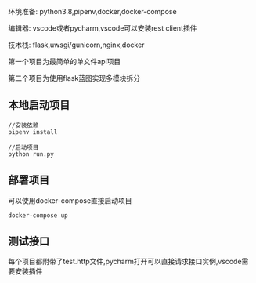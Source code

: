 环境准备: python3.8,pipenv,docker,docker-compose

编辑器: vscode或者pycharm,vscode可以安装rest client插件

技术栈: flask,uwsgi/gunicorn,nginx,docker

第一个项目为最简单的单文件api项目

第二个项目为使用flask蓝图实现多模块拆分

## 本地启动项目

```
//安装依赖
pipenv install

//启动项目
python run.py 
```

## 部署项目

可以使用docker-compose直接启动项目

```
docker-compose up 
```

## 测试接口

每个项目都附带了test.http文件,pycharm打开可以直接请求接口实例,vscode需要安装插件


